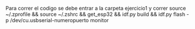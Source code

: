 Para correr el codigo se debe entrar a la carpeta ejercicio1 y correr  source ~/.zprofile && source ~/.zshrc && get_esp32 && idf.py build && idf.py flash -p /dev/cu.usbserial-numeropuerto monitor
